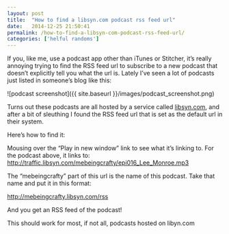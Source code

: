 ```yaml
---
layout: post
title:  "How to find a libsyn.com podcast rss feed url"
date:   2014-12-25 21:50:41
permalink: /how-to-find-a-libsyn-com-podcast-rss-feed-url/
categories: ['helful randoms']
---
```


If you, like me, use a podcast app other than iTunes or Stitcher, it’s really annoying trying to find the RSS feed url to subscribe to a new podcast that doesn’t explicitly tell you what the url is. Lately I’ve seen a lot of podcasts just listed in someone’s blog like this:

![podcast screenshot]({{ site.baseurl }}/images/podcast_screenshot.png)

Turns out these podcasts are all hosted by a service called [libsyn.com](http://libsyn.com/), and after a bit of sleuthing I found the RSS feed url that is set as the default url in their system.

Here’s how to find it:

Mousing over the “Play in new window” link to see what it’s linking to. For the podcast above, it links to: http://traffic.libsyn.com/mebeingcrafty/epi016_Lee_Monroe.mp3

The “mebeingcrafty” part of this url is the name of this podcast. Take that name and put it in this format:

http://mebeingcrafty.libsyn.com/rss

And you get an RSS feed of the podcast!

This should work for most, if not all, podcasts hosted on libyn.com
